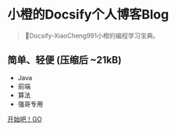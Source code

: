 <!-- _coverpage.md -->

# 小橙的Docsify个人博客Blog  

> 💪Docsify-XiaoCheng991小橙的编程学习宝典。

## **简单、轻便 (压缩后 ~21kB)**

- Java
- 前端
- 算法
- 强哥专用

[开始吧！GO](/README.md)
